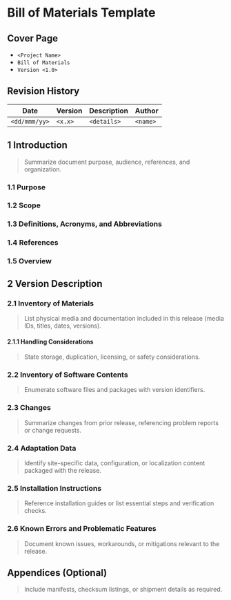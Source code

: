 # Bill of Materials Template

## Cover Page
- `<Project Name>`
- `Bill of Materials`
- `Version <1.0>`

## Revision History
| Date | Version | Description | Author |
| --- | --- | --- | --- |
| `<dd/mmm/yy>` | `<x.x>` | `<details>` | `<name>` |

## 1 Introduction
> Summarize document purpose, audience, references, and organization.

### 1.1 Purpose
### 1.2 Scope
### 1.3 Definitions, Acronyms, and Abbreviations
### 1.4 References
### 1.5 Overview

## 2 Version Description
### 2.1 Inventory of Materials
> List physical media and documentation included in this release (media IDs, titles, dates, versions).

#### 2.1.1 Handling Considerations
> State storage, duplication, licensing, or safety considerations.

### 2.2 Inventory of Software Contents
> Enumerate software files and packages with version identifiers.

### 2.3 Changes
> Summarize changes from prior release, referencing problem reports or change requests.

### 2.4 Adaptation Data
> Identify site-specific data, configuration, or localization content packaged with the release.

### 2.5 Installation Instructions
> Reference installation guides or list essential steps and verification checks.

### 2.6 Known Errors and Problematic Features
> Document known issues, workarounds, or mitigations relevant to the release.

## Appendices (Optional)
> Include manifests, checksum listings, or shipment details as required.
